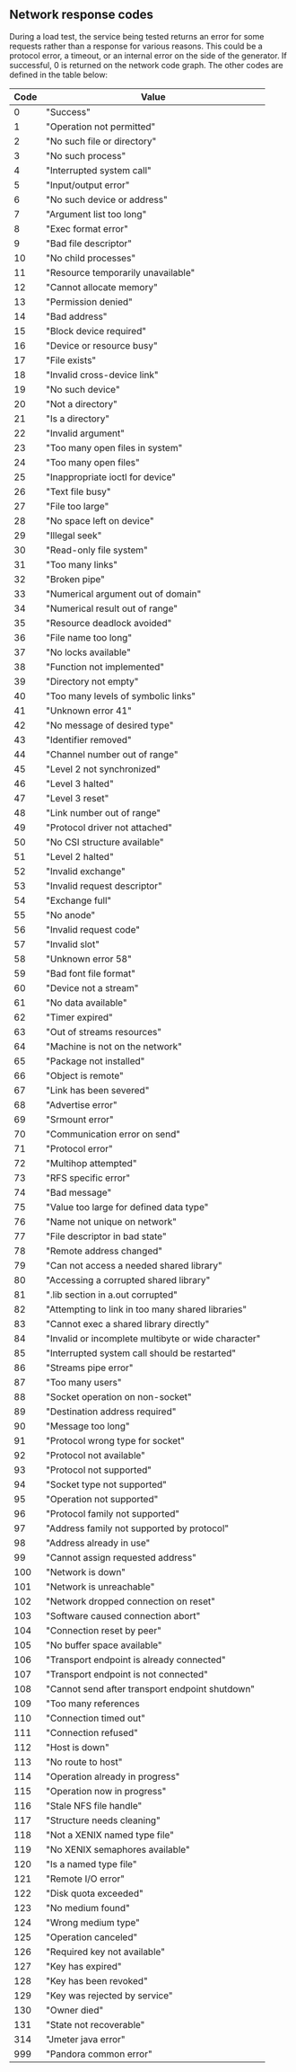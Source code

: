 ## Network response codes

During a load test, the service being tested returns an error for some requests rather than a response for various reasons. This could be a protocol error, a timeout, or an internal error on the side of the generator. If successful, 0 is returned on the network code graph. The other codes are defined in the table below:

| Code | Value |
|---|---|
| 0 | "Success" |
| 1 | "Operation not permitted" |
| 2 | "No such file or directory" |
| 3 | "No such process" |
| 4 | "Interrupted system call" |
| 5 | "Input/output error" |
| 6 | "No such device or address" |
| 7 | "Argument list too long" |
| 8 | "Exec format error" |
| 9 | "Bad file descriptor" |
| 10 | "No child processes" |
| 11 | "Resource temporarily unavailable" |
| 12 | "Cannot allocate memory" |
| 13 | "Permission denied" |
| 14 | "Bad address" |
| 15 | "Block device required" |
| 16 | "Device or resource busy" |
| 17 | "File exists" |
| 18 | "Invalid cross-device link" |
| 19 | "No such device" |
| 20 | "Not a directory" |
| 21 | "Is a directory" |
| 22 | "Invalid argument" |
| 23 | "Too many open files in system" |
| 24 | "Too many open files" |
| 25 | "Inappropriate ioctl for device" |
| 26 | "Text file busy" |
| 27 | "File too large" |
| 28 | "No space left on device" |
| 29 | "Illegal seek" |
| 30 | "Read-only file system" |
| 31 | "Too many links" |
| 32 | "Broken pipe" |
| 33 | "Numerical argument out of domain" |
| 34 | "Numerical result out of range" |
| 35 | "Resource deadlock avoided" |
| 36 | "File name too long" |
| 37 | "No locks available" |
| 38 | "Function not implemented" |
| 39 | "Directory not empty" |
| 40 | "Too many levels of symbolic links" |
| 41 | "Unknown error 41" |
| 42 | "No message of desired type" |
| 43 | "Identifier removed" |
| 44 | "Channel number out of range" |
| 45 | "Level 2 not synchronized" |
| 46 | "Level 3 halted" |
| 47 | "Level 3 reset" |
| 48 | "Link number out of range" |
| 49 | "Protocol driver not attached" |
| 50 | "No CSI structure available" |
| 51 | "Level 2 halted" |
| 52 | "Invalid exchange" |
| 53 | "Invalid request descriptor" |
| 54 | "Exchange full" |
| 55 | "No anode" |
| 56 | "Invalid request code" |
| 57 | "Invalid slot" |
| 58 | "Unknown error 58" |
| 59 | "Bad font file format" |
| 60 | "Device not a stream" |
| 61 | "No data available" |
| 62 | "Timer expired" |
| 63 | "Out of streams resources" |
| 64 | "Machine is not on the network" |
| 65 | "Package not installed" |
| 66 | "Object is remote" |
| 67 | "Link has been severed" |
| 68 | "Advertise error" |
| 69 | "Srmount error" |
| 70 | "Communication error on send" |
| 71 | "Protocol error" |
| 72 | "Multihop attempted" |
| 73 | "RFS specific error" |
| 74 | "Bad message" |
| 75 | "Value too large for defined data type" |
| 76 | "Name not unique on network" |
| 77 | "File descriptor in bad state" |
| 78 | "Remote address changed" |
| 79 | "Can not access a needed shared library" |
| 80 | "Accessing a corrupted shared library" |
| 81 | ".lib section in a.out corrupted" |
| 82 | "Attempting to link in too many shared libraries" |
| 83 | "Cannot exec a shared library directly" |
| 84 | "Invalid or incomplete multibyte or wide character" |
| 85 | "Interrupted system call should be restarted" |
| 86 | "Streams pipe error" |
| 87 | "Too many users" |
| 88 | "Socket operation on non-socket" |
| 89 | "Destination address required" |
| 90 | "Message too long" |
| 91 | "Protocol wrong type for socket" |
| 92 | "Protocol not available" |
| 93 | "Protocol not supported" |
| 94 | "Socket type not supported" |
| 95 | "Operation not supported" |
| 96 | "Protocol family not supported" |
| 97 | "Address family not supported by protocol" |
| 98 | "Address already in use" |
| 99 | "Cannot assign requested address" |
| 100 | "Network is down" |
| 101 | "Network is unreachable" |
| 102 | "Network dropped connection on reset" |
| 103 | "Software caused connection abort" |
| 104 | "Connection reset by peer" |
| 105 | "No buffer space available" |
| 106 | "Transport endpoint is already connected" |
| 107 | "Transport endpoint is not connected" |
| 108 | "Cannot send after transport endpoint shutdown" |
| 109 | "Too many references | cannot splice" |
| 110 | "Connection timed out" |
| 111 | "Connection refused" |
| 112 | "Host is down" |
| 113 | "No route to host" |
| 114 | "Operation already in progress" |
| 115 | "Operation now in progress" |
| 116 | "Stale NFS file handle" |
| 117 | "Structure needs cleaning" |
| 118 | "Not a XENIX named type file" |
| 119 | "No XENIX semaphores available" |
| 120 | "Is a named type file" |
| 121 | "Remote I/O error" |
| 122 | "Disk quota exceeded" |
| 123 | "No medium found" |
| 124 | "Wrong medium type" |
| 125 | "Operation canceled" |
| 126 | "Required key not available" |
| 127 | "Key has expired" |
| 128 | "Key has been revoked" |
| 129 | "Key was rejected by service" |
| 130 | "Owner died" |
| 131 | "State not recoverable" |
| 314 | "Jmeter java error" |
| 999 | "Pandora common error" |